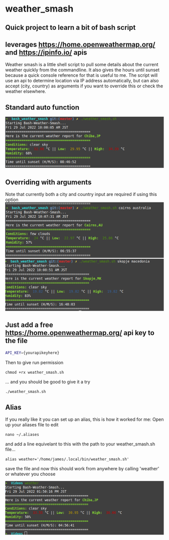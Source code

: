 # weather_smash
## Quick project to learn a bit of bash script 
## leverages https://home.openweathermap.org/ and https://ipinfo.io/ apis

Weather smash is a little shell script to pull some details about the current weather quickly from the commandline. It also gives the
hours until sunset because a quick console reference for that is useful to me. The script will use an api to determine location via IP address
automatically, but can also accept (city, country) as arguments if you want to override this or check the weather elsewhere.

## Standard auto function
![alt text here](https://github.com/Jimreed91/weather_smash/blob/6cbebf116daf96bda4f936207b84bc7c50a319b6/demo_images/auto_chiba.png)
## Overriding with arguments
Note that currently both a city and country input are required if using this option
![alt text here](https://github.com/Jimreed91/weather_smash/blob/6cbebf116daf96bda4f936207b84bc7c50a319b6/demo_images/cairns.png)
![alt text here](https://github.com/Jimreed91/weather_smash/blob/6cbebf116daf96bda4f936207b84bc7c50a319b6/demo_images/skopje.png)

## Just add a free https://home.openweathermap.org/ api key to the file
``` bash
API_KEY={yourapikeyhere}
```
Then to give run permission
``` shell
chmod +rx weather_smash.sh
```
... and you should be good to give it a try

```
./weather_smash.sh
```

## Alias
If you really like it you can set up an alias, this is how it worked for me:
Open up your aliases file to edit
```
nano ~/.aliases
```
and add a line equivelant to this with the path to your weather_smash.sh file...

```
alias weather='/home/james/.local/bin/weather_smash.sh'
```
save the file and now this should work from anywhere by calling 'weather' or whatever you choose

![alt-text](https://github.com/Jimreed91/weather_smash/blob/7b670c4d7044b7d464aa19d1c51d946aa45d591b/demo_images/ALIAS.png)

